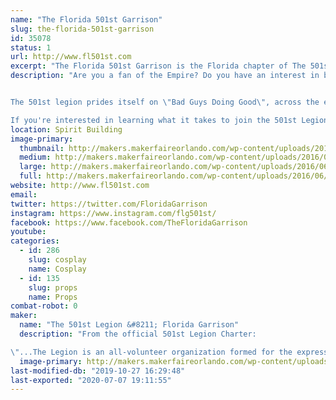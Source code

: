 ```yaml
---
name: "The Florida 501st Garrison"
slug: the-florida-501st-garrison
id: 35078
status: 1
url: http://www.fl501st.com
excerpt: "The Florida 501st Garrison is the Florida chapter of The 501st Legion, a world wide Star Wars costuming organization. Our members come from all walks of life and from all across the state with one common trait, The Empire!"
description: "Are you a fan of the Empire? Do you have an interest in building your own Storm Trooper armor or any of our many other characters that you can find on the \"bad guys\" wall at your local cantina? Look no further because you have found the organization that caters to the research, construction, and wearing of costumes featured from all 7 (soon to be 8) Star Wars films. The 501st legion is primarily where you will find Darth Vader, Storm Troopers, Scout Troopers, Snow Troopers, Sith Lords, Dark Jedi,  and even Jawas!


The 501st legion prides itself on \"Bad Guys Doing Good\", across the entire legion in 2015 over 62,000 volunteer hours were logged and donations made in Honor of the 501st legion was reported at $587,000. Not bad for doing something we in the legion consider a hobby. 

If you're interested in learning what it takes to join the 501st Legion and your local squad please stop by and check out our booth."
location: Spirit Building
image-primary:
  thumbnail: http://makers.makerfaireorlando.com/wp-content/uploads/2016/06/FLG_Logo_low_res-1-150x150.jpg
  medium: http://makers.makerfaireorlando.com/wp-content/uploads/2016/06/FLG_Logo_low_res-1-300x300.jpg
  large: http://makers.makerfaireorlando.com/wp-content/uploads/2016/06/FLG_Logo_low_res-1.jpg
  full: http://makers.makerfaireorlando.com/wp-content/uploads/2016/06/FLG_Logo_low_res-1.jpg
website: http://www.fl501st.com
email: 
twitter: https://twitter.com/FloridaGarrison
instagram: https://www.instagram.com/flg501st/
facebook: https://www.facebook.com/TheFloridaGarrison
youtube: 
categories:
  - id: 286
    slug: cosplay
    name: Cosplay
  - id: 135
    slug: props
    name: Props
combat-robot: 0
maker:
  name: "The 501st Legion &#8211; Florida Garrison"
  description: "From the official 501st Legion Charter:

\"...The Legion is an all-volunteer organization formed for the express purpose of bringing together costume enthusiasts under a collective identity within which to operate. The Legion seeks to promote interest in Star Wars through the building and wearing of quality costumes, and to facilitate the use of these costumes for Star Wars-related events as well as contributions to the local community through costumed charity and volunteer work...\""
  image-primary: http://makers.makerfaireorlando.com/wp-content/uploads/2016/06/image.png
last-modified-db: "2019-10-27 16:29:48"
last-exported: "2020-07-07 19:11:55"
---
```


